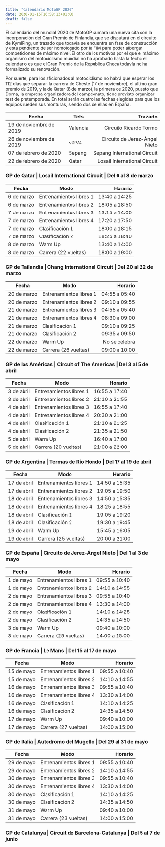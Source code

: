 ```yaml
---
title: "Calendario MotoGP 2020"
date: 2020-01-15T16:58:13+01:00
draft: false
---
```


El calendario del mundial 2020 de MotoGP sumará una nueva cita con la incorporación del Gran Premio de Finlandia, que se disputará en el circuito de KymiRing, un trazado que todavía se encuentra en fase de construcción y está pendiente de ser homologado por la FIM para poder albergar competiciones de máximo nivel. El otro de los motivos por el que el máximo organismo del motociclismo mundial no ha aprobado hasta la fecha el calendario es que el Gran Premio de la República Checa todavía no ha formalizado su renovación.

Por suerte, para los aficionados al motociclismo no habrá que esperar los 112 días que separan la carrera de Cheste (17 de noviembre), el último gran premio de 2019, y la de Qatar (8 de marzo), la primera de 2020, puesto que Dorna, la empresa organizadora del campeonato, tiene previsto organizar test de pretemporada. En total serán cuatro las fechas elegidas para que los equipos rueden sus monturas, siendo dos de ellas en España.

| Fecha  | Tets    | Trazado |
| ------------------------ |------------| -------------------------: |
| 19 de noviembre de 2019  | Valencia   | Circuito Ricardo Tormo     |
| 26 de noviembre de 2019  | Jerez    | Circuito de Jerez-Ángel Nieto    |
| 07 de febrero de 2020 | Sepang | Sepang International Circuit    |
| 22 de febrero de 2020 | Qatar | Losail International Circuit    |

### GP de Qatar | Losail International Circuit | Del 6 al 8 de marzo

| Fecha       | Modo                      | Horario        |
| ----------- |---------------------------| -------------: |
| 6 de marzo  |  Entrenamientos libres 1  |  13:40 a 14:25 |
| 6 de marzo  |  Entrenamientos libres 2  |  18:05 a 18:50 |
| 7 de marzo  |  Entrenamientos libres 3  |  13:15 a 14:00 |
| 7 de marzo  |  Entrenamientos libres 4  |  17:20 a 17:50 |
| 7 de marzo  |  Clasificación 1  |  18:00 a 18:15 |
| 7 de marzo  |  Clasificación 2  |  18:25 a 18:40 |
| 8 de marzo  |  Warm Up  |  13:40 a 14:00 |
| 8 de marzo  |  Carrera (22 vueltas)  |  18:00 a 19:00 | 

### GP de Tailandia | Chang International Circuit | Del 20 al 22 de marzo

| Fecha        | Modo                       | Horario        |
| -----------  |--------------------------- | -------------: |
| 20 de marzo  |  Entrenamientos libres 1  |  04:55 a 05:40 |
| 20 de marzo  |  Entrenamientos libres 2  |  09:10 a 09:55 |
| 21 de marzo  |  Entrenamientos libres 3  |  04:55 a 05:40 |
| 21 de marzo  |  Entrenamientos libres 4  |  08:30 a 09:00 |
| 21 de marzo  |  Clasificación 1  |  09:10 a 09:25 |
| 21 de marzo  |  Clasificación 2  |  09:35 a 09:50 |
| 22 de marzo  |  Warm Up  |  No se celebra |
| 22 de marzo  |  Carrera (26 vueltas) |  09:00 a 10:00 |

### GP de las Américas | Circuit of The Americas | Del 3 al 5 de abril

| Fecha       |  Modo                     |  Horario       |
| ----------- |---------------------------| -------------: |
| 3 de abril  |  Entrenamientos libres 1  |  16:55 a 17:40 |
| 3 de abril  |  Entrenamientos libres 2  |  21:10 a 21:55 |
| 4 de abril  |  Entrenamientos libres 3  |  16:55 a 17:40 |
| 4 de abril  |  Entrenamientos libres 4  |  20:30 a 21:00 |
| 4 de abril  |  Clasificación 1  |  21:10 a 21:25 |
| 4 de abril  |  Clasificación 2  |  21:35 a 21:50 |
| 5 de abril  |  Warm Up  |  16:40 a 17:00 |
| 5 de abril  |  Carrera (20 vueltas)  |  21:00 a 22:00 |

### GP de Argentina | Termas de Río Hondo​ | Del 17 al 19 de abril

| Fecha        |  Modo                     |  Horario        |
| -----------  |---------------------------| --------------: |
| 17 de abril  |  Entrenamientos libres 1  |  14:50 a 15:35  |
| 17 de abril  |  Entrenamientos libres 2  |  19:05 a 19:50  |
| 18 de abril  |  Entrenamientos libres 3  |  14:50 a 15:35  |
| 18 de abril  |  Entrenamientos libres 4  |  18:25 a 18:55  |
| 18 de abril  |  Clasificación 1  |  19:05 a 19:20
| 18 de abril  |  Clasificación 2  |  19:30 a 19:45
| 19 de abril  |  Warm Up  |  15:45 a 16:05  |
| 19 de abril  |  Carrera (25 vueltas)  |  20:00 a 21:00  |

### GP de España | Circuito de Jerez-Ángel Nieto | Del 1 al 3 de mayo

|  Fecha      |  Modo                     |  Horario        |
| ----------- |---------------------------| --------------: |
|  1 de mayo  |  Entrenamientos libres 1  |  09:55 a 10:40  |
|  1 de mayo  |  Entrenamientos libres 2  |  14:10 a 14:55  |
|  2 de mayo  |  Entrenamientos libres 3  |  09:55 a 10:40  |
|  2 de mayo  |  Entrenamientos libres 4  |  13:30 a 14:00  |
|  2 de mayo  |  Clasificación 1  |  14:10 a 14:25  |
|  2 de mayo  |  Clasificación 2  |  14:35 a 14:50  |
|  3 de mayo  |  Warm Up  |  09:40 a 10:00  |
|  3 de mayo  |  Carrera (25 vueltas)  |  14:00 a 15:00  |

### GP de Francia | Le Mans | Del 15 al 17 de mayo

|  Fecha       |  Modo                     |  Horario        |
| -----------  |---------------------------| --------------: |
|  15 de mayo  |  Entrenamientos libres 1  |  09:55 a 10:40  |  
|  15 de mayo  |  Entrenamientos libres 2  |  14:10 a 14:55  |  
|  16 de mayo  |  Entrenamientos libres 3  |  09:55 a 10:40  |  
|  16 de mayo  |  Entrenamientos libres 4  |  13:30 a 14:00  |  
|  16 de mayo  |  Clasificación 1  |  14:10 a 14:25  |
|  16 de mayo  |  Clasificación 2  |  14:35 a 14:50  |
|  17 de mayo  |  Warm Up  |  09:40 a 10:00  |
|  17 de mayo  |  Carrera (27 vueltas)  |  14:00 a 15:00  |

### GP de Italia | Autodromo del Mugello | Del 29 al 31 de mayo

|  Fecha       |  Modo                     |  Horario        |
| ------------ |---------------------------| --------------: |
|  29 de mayo  |  Entrenamientos libres 1  |  09:55 a 10:40  |
|  29 de mayo  |  Entrenamientos libres 2  |  14:10 a 14:55  |
|  30 de mayo  |  Entrenamientos libres 3  |  09:55 a 10:40  |
|  30 de mayo  |  Entrenamientos libres 4  |  13:30 a 14:00  |
|  30 de mayo  |  Clasificación 1  |  14:10 a 14:25  |
|  30 de mayo  |  Clasificación 2  |  14:35 a 14:50  |
|  31 de mayo  |  Warm Up  |  09:40 a 10:00  |
|  31 de mayo  |  Carrera (23 vueltas)  |  14:00 a 15:00  |

### GP de Catalunya | Circuit de Barcelona-Catalunya | Del 5 al 7 de junio
